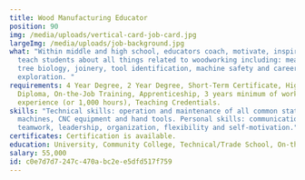 ```yaml
---
title: Wood Manufacturing Educator
position: 90
img: /media/uploads/vertical-card-job-card.jpg
largeImg: /media/uploads/job-background.jpg
what: "Within middle and high school, educators coach, motivate, inspire and
  teach students about all things related to woodworking including: measurement,
  tree biology, joinery, tool identification, machine safety and career
  exploration. "
requirements: 4 Year Degree, 2 Year Degree, Short-Term Certificate, High School
  Diploma, On-the-Job Training, Apprenticeship, 3 years minimum of working
  experience (or 1,000 hours), Teaching Credentials.
skills: "Technical skills: operation and maintenance of all common stationary
  machines, CNC equipment and hand tools. Personal skills: communication,
  teamwork, leadership, organization, flexibility and self-motivation."
certificates: Certification is available.
education: University, Community College, Technical/Trade School, On-the-Job Training.
salary: 55,000
id: c0e7d7d7-247c-470a-bc2e-e5dfd517f759
---
```

